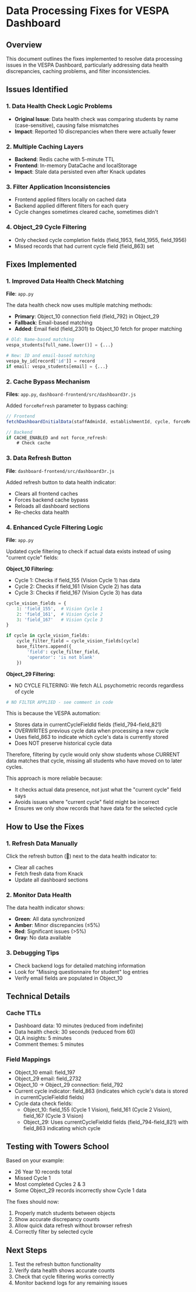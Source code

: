 # Data Processing Fixes for VESPA Dashboard

## Overview

This document outlines the fixes implemented to resolve data processing issues in the VESPA Dashboard, particularly addressing data health discrepancies, caching problems, and filter inconsistencies.

## Issues Identified

### 1. Data Health Check Logic Problems
- **Original Issue**: Data health check was comparing students by name (case-sensitive), causing false mismatches
- **Impact**: Reported 10 discrepancies when there were actually fewer

### 2. Multiple Caching Layers
- **Backend**: Redis cache with 5-minute TTL
- **Frontend**: In-memory DataCache and localStorage
- **Impact**: Stale data persisted even after Knack updates

### 3. Filter Application Inconsistencies
- Frontend applied filters locally on cached data
- Backend applied different filters for each query
- Cycle changes sometimes cleared cache, sometimes didn't

### 4. Object_29 Cycle Filtering
- Only checked cycle completion fields (field_1953, field_1955, field_1956)
- Missed records that had current cycle field (field_863) set

## Fixes Implemented

### 1. Improved Data Health Check Matching

**File**: `app.py`

The data health check now uses multiple matching methods:
- **Primary**: Object_10 connection field (field_792) in Object_29
- **Fallback**: Email-based matching
- **Added**: Email field (field_2301) to Object_10 fetch for proper matching

```python
# Old: Name-based matching
vespa_students[full_name.lower()] = {...}

# New: ID and email-based matching
vespa_by_id[record['id']] = record
if email: vespa_students[email] = {...}
```

### 2. Cache Bypass Mechanism

**Files**: `app.py`, `dashboard-frontend/src/dashboard3r.js`

Added `forceRefresh` parameter to bypass caching:

```javascript
// Frontend
fetchDashboardInitialData(staffAdminId, establishmentId, cycle, forceRefresh = true)

// Backend
if CACHE_ENABLED and not force_refresh:
    # Check cache
```

### 3. Data Refresh Button

**File**: `dashboard-frontend/src/dashboard3r.js`

Added refresh button to data health indicator:
- Clears all frontend caches
- Forces backend cache bypass
- Reloads all dashboard sections
- Re-checks data health

### 4. Enhanced Cycle Filtering Logic

**File**: `app.py`

Updated cycle filtering to check if actual data exists instead of using "current cycle" fields:

**Object_10 Filtering:**
- Cycle 1: Checks if field_155 (Vision Cycle 1) has data
- Cycle 2: Checks if field_161 (Vision Cycle 2) has data
- Cycle 3: Checks if field_167 (Vision Cycle 3) has data

```python
cycle_vision_fields = {
    1: 'field_155',  # Vision Cycle 1
    2: 'field_161',  # Vision Cycle 2
    3: 'field_167'   # Vision Cycle 3
}

if cycle in cycle_vision_fields:
    cycle_filter_field = cycle_vision_fields[cycle]
    base_filters.append({
        'field': cycle_filter_field,
        'operator': 'is not blank'
    })
```

**Object_29 Filtering:**
- NO CYCLE FILTERING: We fetch ALL psychometric records regardless of cycle

```python
# NO FILTER APPLIED - see comment in code
```

This is because the VESPA automation:
- Stores data in currentCycleFieldId fields (field_794-field_821)
- OVERWRITES previous cycle data when processing a new cycle
- Uses field_863 to indicate which cycle's data is currently stored
- Does NOT preserve historical cycle data

Therefore, filtering by cycle would only show students whose CURRENT data matches that cycle, missing all students who have moved on to later cycles.

This approach is more reliable because:
- It checks actual data presence, not just what the "current cycle" field says
- Avoids issues where "current cycle" field might be incorrect
- Ensures we only show records that have data for the selected cycle

## How to Use the Fixes

### 1. Refresh Data Manually
Click the refresh button (🔄) next to the data health indicator to:
- Clear all caches
- Fetch fresh data from Knack
- Update all dashboard sections

### 2. Monitor Data Health
The data health indicator shows:
- **Green**: All data synchronized
- **Amber**: Minor discrepancies (≤5%)
- **Red**: Significant issues (>5%)
- **Gray**: No data available

### 3. Debugging Tips
- Check backend logs for detailed matching information
- Look for "Missing questionnaire for student" log entries
- Verify email fields are populated in Object_10

## Technical Details

### Cache TTLs
- Dashboard data: 10 minutes (reduced from indefinite)
- Data health check: 30 seconds (reduced from 60)
- QLA insights: 5 minutes
- Comment themes: 5 minutes

### Field Mappings
- Object_10 email: field_197
- Object_29 email: field_2732
- Object_10 → Object_29 connection: field_792
- Current cycle indicator: field_863 (indicates which cycle's data is stored in currentCycleFieldId fields)
- Cycle data check fields:
  - Object_10: field_155 (Cycle 1 Vision), field_161 (Cycle 2 Vision), field_167 (Cycle 3 Vision)
  - Object_29: Uses currentCycleFieldId fields (field_794-field_821) with field_863 indicating which cycle

## Testing with Towers School

Based on your example:
- 26 Year 10 records total
- Missed Cycle 1
- Most completed Cycles 2 & 3
- Some Object_29 records incorrectly show Cycle 1 data

The fixes should now:
1. Properly match students between objects
2. Show accurate discrepancy counts
3. Allow quick data refresh without browser refresh
4. Correctly filter by selected cycle

## Next Steps

1. Test the refresh button functionality
2. Verify data health shows accurate counts
3. Check that cycle filtering works correctly
4. Monitor backend logs for any remaining issues 